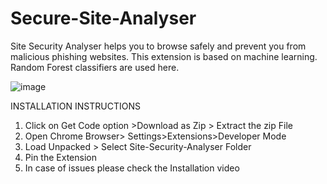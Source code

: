 # Secure-Site-Analyser

Site Security Analyser helps you to browse safely and prevent you from malicious phishing websites. This extension is based on machine learning. Random Forest classifiers are used here.


![image](https://user-images.githubusercontent.com/20444016/160114556-43009b13-b321-454b-bddf-bbac02bf7226.png)

INSTALLATION INSTRUCTIONS

1. Click on Get Code option >Download as Zip > Extract the zip File
2. Open Chrome Browser> Settings>Extensions>Developer Mode
3. Load Unpacked > Select Site-Security-Analyser Folder
4. Pin the Extension
5. In case of issues please check the Installation video
